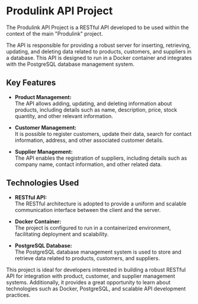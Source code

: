 # Produlink API Project

The Produlink API Project is a RESTful API developed to be used within the context of the main "Produlink" project.

The API is responsible for providing a robust server for inserting, retrieving, updating, and deleting data related to products, customers, and suppliers in a database. This API is designed to run in a Docker container and integrates with the PostgreSQL database management system.

## Key Features

- **Product Management:**  
  The API allows adding, updating, and deleting information about products, including details such as name, description, price, stock quantity, and other relevant information.

- **Customer Management:**  
  It is possible to register customers, update their data, search for contact information, address, and other associated customer details.

- **Supplier Management:**  
  The API enables the registration of suppliers, including details such as company name, contact information, and other related data.

## Technologies Used

- **RESTful API:**  
  The RESTful architecture is adopted to provide a uniform and scalable communication interface between the client and the server.

- **Docker Container:**  
  The project is configured to run in a containerized environment, facilitating deployment and scalability.

- **PostgreSQL Database:**  
  The PostgreSQL database management system is used to store and retrieve data related to products, customers, and suppliers.

This project is ideal for developers interested in building a robust RESTful API for integration with product, customer, and supplier management systems. Additionally, it provides a great opportunity to learn about technologies such as Docker, PostgreSQL, and scalable API development practices.
